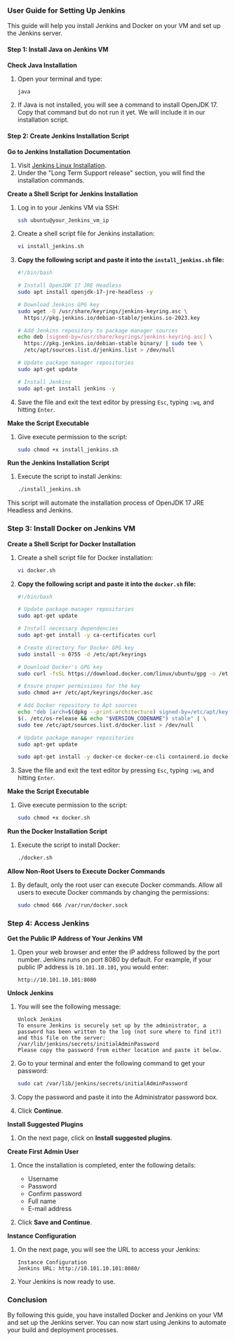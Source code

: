 ### User Guide for Setting Up Jenkins

This guide will help you install Jenkins and Docker on your VM and set up the Jenkins server.

#### Step 1: Install Java on Jenkins VM

**Check Java Installation**

1. Open your terminal and type:
   ```sh
   java
   ```
2. If Java is not installed, you will see a command to install OpenJDK 17. Copy that command but do not run it yet. We will include it in our installation script.

#### Step 2: Create Jenkins Installation Script

**Go to Jenkins Installation Documentation**

1. Visit [Jenkins Linux Installation](https://www.jenkins.io/doc/book/installing/linux/).
2. Under the "Long Term Support release" section, you will find the installation commands.

**Create a Shell Script for Jenkins Installation**

1. Log in to your Jenkins VM via SSH:
   ```sh
   ssh ubuntu@your_Jenkins_vm_ip
   ```
2. Create a shell script file for Jenkins installation:
   ```sh
   vi install_jenkins.sh
   ```

3. **Copy the following script and paste it into the `install_jenkins.sh` file:**

   ```sh
   #!/bin/bash

   # Install OpenJDK 17 JRE Headless
   sudo apt install openjdk-17-jre-headless -y

   # Download Jenkins GPG key
   sudo wget -O /usr/share/keyrings/jenkins-keyring.asc \
     https://pkg.jenkins.io/debian-stable/jenkins.io-2023.key

   # Add Jenkins repository to package manager sources
   echo deb [signed-by=/usr/share/keyrings/jenkins-keyring.asc] \
     https://pkg.jenkins.io/debian-stable binary/ | sudo tee \
     /etc/apt/sources.list.d/jenkins.list > /dev/null

   # Update package manager repositories
   sudo apt-get update

   # Install Jenkins
   sudo apt-get install jenkins -y
   ```

4. Save the file and exit the text editor by pressing `Esc`, typing `:wq`, and hitting `Enter`.

**Make the Script Executable**

1. Give execute permission to the script:
   ```sh
   sudo chmod +x install_jenkins.sh
   ```

**Run the Jenkins Installation Script**

1. Execute the script to install Jenkins:
   ```sh
   ./install_jenkins.sh
   ```

This script will automate the installation process of OpenJDK 17 JRE Headless and Jenkins.

### Step 3: Install Docker on Jenkins VM

**Create a Shell Script for Docker Installation**

1. Create a shell script file for Docker installation:
   ```sh
   vi docker.sh
   ```

2. **Copy the following script and paste it into the `docker.sh` file:**

   ```sh
   #!/bin/bash

   # Update package manager repositories
   sudo apt-get update

   # Install necessary dependencies
   sudo apt-get install -y ca-certificates curl

   # Create directory for Docker GPG key
   sudo install -m 0755 -d /etc/apt/keyrings

   # Download Docker's GPG key
   sudo curl -fsSL https://download.docker.com/linux/ubuntu/gpg -o /etc/apt/keyrings/docker.asc

   # Ensure proper permissions for the key
   sudo chmod a+r /etc/apt/keyrings/docker.asc

   # Add Docker repository to Apt sources
   echo "deb [arch=$(dpkg --print-architecture) signed-by=/etc/apt/keyrings/docker.asc] https://download.docker.com/linux/ubuntu \
   $(. /etc/os-release && echo "$VERSION_CODENAME") stable" | \
   sudo tee /etc/apt/sources.list.d/docker.list > /dev/null

   # Update package manager repositories
   sudo apt-get update

   sudo apt-get install -y docker-ce docker-ce-cli containerd.io docker-buildx-plugin docker-compose-plugin
   ```

3. Save the file and exit the text editor by pressing `Esc`, typing `:wq`, and hitting `Enter`.

**Make the Script Executable**

1. Give execute permission to the script:
   ```sh
   sudo chmod +x docker.sh
   ```

**Run the Docker Installation Script**

1. Execute the script to install Docker:
   ```sh
   ./docker.sh
   ```

**Allow Non-Root Users to Execute Docker Commands**

1. By default, only the root user can execute Docker commands. Allow all users to execute Docker commands by changing the permissions:
   ```sh
   sudo chmod 666 /var/run/docker.sock
   ```

### Step 4: Access Jenkins

**Get the Public IP Address of Your Jenkins VM**

1. Open your web browser and enter the IP address followed by the port number. Jenkins runs on port 8080 by default. For example, if your public IP address is `10.101.10.101`, you would enter:
   ```
   http://10.101.10.101:8080
   ```

**Unlock Jenkins**

1. You will see the following message:
   ```
   Unlock Jenkins
   To ensure Jenkins is securely set up by the administrator, a password has been written to the log (not sure where to find it?) and this file on the server:
   /var/lib/jenkins/secrets/initialAdminPassword
   Please copy the password from either location and paste it below.
   ```

2. Go to your terminal and enter the following command to get your password:
   ```sh
   sudo cat /var/lib/jenkins/secrets/initialAdminPassword
   ```

3. Copy the password and paste it into the Administrator password box.

4. Click **Continue**.

**Install Suggested Plugins**

1. On the next page, click on **Install suggested plugins**.

**Create First Admin User**

1. Once the installation is completed, enter the following details:
   - Username
   - Password
   - Confirm password
   - Full name
   - E-mail address

2. Click **Save and Continue**.

**Instance Configuration**

1. On the next page, you will see the URL to access your Jenkins:
   ```
   Instance Configuration
   Jenkins URL: http://10.101.10.101:8080/
   ```

2. Your Jenkins is now ready to use.

### Conclusion

By following this guide, you have installed Docker and Jenkins on your VM and set up the Jenkins server. You can now start using Jenkins to automate your build and deployment processes.
